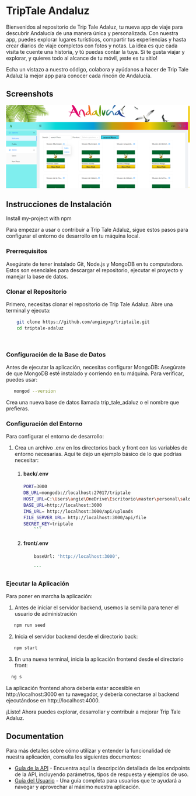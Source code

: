 # TripTale Andaluz

Bienvenidos al repositorio de Trip Tale Adaluz, tu nueva app de viaje para descubrir Andalucía de una manera única y personalizada. Con nuestra app, puedes explorar lugares turísticos, compartir tus experiencias y hasta crear diarios de viaje completos con fotos y notas. La idea es que cada visita te cuente una historia, y tú puedas contar la tuya. Si te gusta viajar y explorar, y quieres todo al alcance de tu móvil, ¡este es tu sitio!

Echa un vistazo a nuestro código, colabora y ayúdanos a hacer de Trip Tale Adaluz la mejor app para conocer cada rincón de Andalucía.


## Screenshots

![App Screenshot](https://github.com/angiegxg/triptaile/blob/main/images/screnWelcome.png)


##  Instrucciones de Instalación

Install my-project with npm


Para empezar a usar o contribuir a Trip Tale Adaluz, sigue estos pasos para configurar el entorno de desarrollo en tu máquina local.

### Prerrequisitos
Asegúrate de tener instalado Git, Node.js y MongoDB en tu computadora. Estos son esenciales para descargar el repositorio, ejecutar el proyecto y manejar la base de datos.

### Clonar el Repositorio
Primero, necesitas clonar el repositorio de Trip Tale Adaluz. Abre una terminal y ejecuta:  

```bash
    git clone https://github.com/angiegxg/triptaile.git
    cd triptale-adaluz
```

```bash
   
```
### Configuración de la Base de Datos
Antes de ejecutar la aplicación, necesitas configurar MongoDB:
Asegúrate de que MongoDB esté instalado y corriendo en tu máquina. Para verificar, puedes usar:

```bash
   mongod --version
```
Crea una nueva base de datos llamada trip_tale_adaluz o el nombre que prefieras.

### Configuración del Entorno

Para configurar el entorno de desarrollo:

1. Crea un archivo .env en los directorios back y front con las variables de entorno necesarias. Aquí te dejo un ejemplo básico de lo que podrías necesitar:
    1. #### back/.env
        ```bash
        PORT=3000
        DB_URL=mongodb://localhost:27017/triptale
        HOST_URL=C:\Users\angie\OneDrive\Escritorio\master\personal\salon\triptale\back
        BASE_URL=http://localhost:3000
        IMG_URL= http://localhost:3000/api/uploads
        FILE_SERVER_URL= http://localhost:3000/api/file
        SECRET_KEY=triptale
            ```

    2. #### front/.env

        ```bash
            baseUrl: 'http://localhost:3000',
            
            ```
### Ejecutar la Aplicación
Para poner en marcha la aplicación:
1. Antes de iniciar el servidor backend, usemos la semilla para tener el usuario de administración
```bash
   npm run seed
```
2. Inicia el servidor backend desde el directorio back:

```bash
   npm start
```
3. En una nueva terminal, inicia la aplicación frontend desde el directorio front:

```bash
  ng s
```

La aplicación frontend ahora debería estar accesible en http://localhost:3000 en tu navegador, y debería conectarse al backend ejecutándose en http://localhost:4000.

¡Listo! Ahora puedes explorar, desarrollar y contribuir a mejorar Trip Tale Adaluz.


## Documentation

Para más detalles sobre cómo utilizar y entender la funcionalidad de nuestra aplicación, consulta los siguientes documentos:

- [Guía de la API](https://linktoapidocumentation) - Encuentra aquí la descripción detallada de los endpoints de la API, incluyendo parámetros, tipos de respuesta y ejemplos de uso.
- [Guía del Usuario](https://linktouserguide) - Una guía completa para usuarios que te ayudará a navegar y aprovechar al máximo nuestra aplicación.
